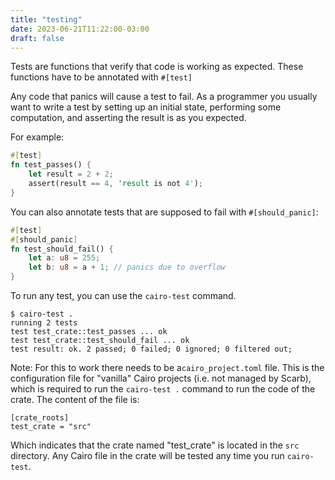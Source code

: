 ```yaml
---
title: "testing"
date: 2023-06-21T11:22:00-03:00
draft: false
---
```


Tests are functions that verify that code is working as expected. These functions have to be annotated with `#[test]`

Any code that panics will cause a test to fail. As a programmer you usually want to write a test by setting up an initial state, performing some computation, and asserting the result is as you expected.

For example:

```rust {.codebox}
#[test]
fn test_passes() {
    let result = 2 + 2;
    assert(result == 4, 'result is not 4'); 
}
```

You can also annotate tests that are supposed to fail with `#[should_panic]`:

```rust {.codebox}
#[test]
#[should_panic]
fn test_should_fail() {
    let a: u8 = 255;
    let b: u8 = a + 1; // panics due to overflow
}
```

To run any test, you can use the `cairo-test` command. 

```
$ cairo-test .
running 2 tests
test test_crate::test_passes ... ok
test test_crate::test_should_fail ... ok
test result: ok. 2 passed; 0 failed; 0 ignored; 0 filtered out;
```

Note: For this to work there needs to be a`cairo_project.toml` file. This is the configuration file for "vanilla" Cairo projects (i.e. not managed by Scarb), which is required to run the `cairo-test .` command to run the code of the crate. The content of the file is:

```
[crate_roots]
test_crate = "src"
```

Which indicates that the crate named "test_crate" is located in the `src` directory. Any Cairo file in the crate will be tested any time you run `cairo-test`.
